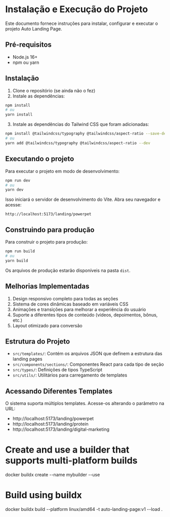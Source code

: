 # Instalação e Execução do Projeto

Este documento fornece instruções para instalar, configurar e executar o projeto Auto Landing Page.

## Pré-requisitos

- Node.js 16+ 
- npm ou yarn

## Instalação

1. Clone o repositório (se ainda não o fez)
2. Instale as dependências:

```bash
npm install
# ou
yarn install
```

3. Instale as dependências do Tailwind CSS que foram adicionadas:

```bash
npm install @tailwindcss/typography @tailwindcss/aspect-ratio --save-dev
# ou
yarn add @tailwindcss/typography @tailwindcss/aspect-ratio --dev
```

## Executando o projeto

Para executar o projeto em modo de desenvolvimento:

```bash
npm run dev
# ou
yarn dev
```

Isso iniciará o servidor de desenvolvimento do Vite. Abra seu navegador e acesse:

```
http://localhost:5173/landing/powerpet
```

## Construindo para produção

Para construir o projeto para produção:

```bash
npm run build
# ou
yarn build
```

Os arquivos de produção estarão disponíveis na pasta `dist`.

## Melhorias Implementadas

1. Design responsivo completo para todas as seções
2. Sistema de cores dinâmicas baseado em variáveis CSS
3. Animações e transições para melhorar a experiência do usuário
4. Suporte a diferentes tipos de conteúdo (vídeos, depoimentos, bônus, etc.)
5. Layout otimizado para conversão

## Estrutura do Projeto

- `src/templates/`: Contém os arquivos JSON que definem a estrutura das landing pages
- `src/components/sections/`: Componentes React para cada tipo de seção
- `src/types/`: Definições de tipos TypeScript
- `src/utils/`: Utilitários para carregamento de templates

## Acessando Diferentes Templates

O sistema suporta múltiplos templates. Acesse-os alterando o parâmetro na URL:

- http://localhost:5173/landing/powerpet
- http://localhost:5173/landing/protein
- http://localhost:5173/landing/digital-marketing


# Create and use a builder that supports multi-platform builds
docker buildx create --name mybuilder --use

# Build using buildx
docker buildx build --platform linux/amd64 -t auto-landing-page:v1 --load .